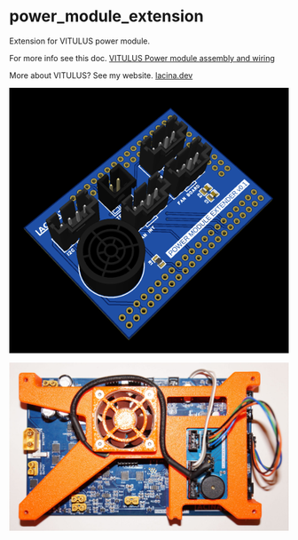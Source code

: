 # power_module_extension

 Extension for VITULUS power module.

 For more info see this doc. 
 [VITULUS Power module assembly and wiring](https://docs.google.com/document/d/1gbUeb38EpmrZyLzsyhS_GtbKjz4Z-vhWeXakbzIWZlc/edit?usp=sharing)

 More about VITULUS? See my website.
 [lacina.dev](https://lacina.dev)

![alt](pwrModExt3D.png)


![alt](https://github.com/lacina-dev/power_module_extension/blob/main/DSC03553.JPG?raw=true)
